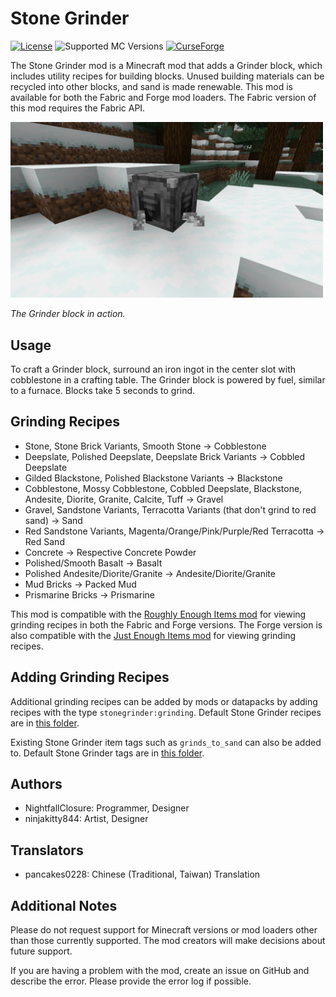 # Stone Grinder
[![License](https://img.shields.io/github/license/adenprince/stone-grinder-mod)](LICENSE.txt)
![Supported MC Versions](https://img.shields.io/badge/Supported%20MC%20Versions-1.19.2-brightgreen)
[![CurseForge](https://cf.way2muchnoise.eu/full_681480_downloads.svg)](https://www.curseforge.com/minecraft/mc-mods/stone-grinder)

The Stone Grinder mod is a Minecraft mod that adds a Grinder block, which includes utility recipes for building blocks. Unused building materials can be recycled into other blocks, and sand is made renewable. This mod is available for both the Fabric and Forge mod loaders. The Fabric version of this mod requires the Fabric API.

<img src="img/grinder_block_screenshot.png" title="Grinder Block Screenshot" width="500">

*The Grinder block in action.*

## Usage
To craft a Grinder block, surround an iron ingot in the center slot with cobblestone in a crafting table. The Grinder block is powered by fuel, similar to a furnace. Blocks take 5 seconds to grind.

## Grinding Recipes
- Stone, Stone Brick Variants, Smooth Stone -> Cobblestone
- Deepslate, Polished Deepslate, Deepslate Brick Variants -> Cobbled Deepslate
- Gilded Blackstone, Polished Blackstone Variants -> Blackstone
- Cobblestone, Mossy Cobblestone, Cobbled Deepslate, Blackstone, Andesite, Diorite, Granite, Calcite, Tuff -> Gravel
- Gravel, Sandstone Variants, Terracotta Variants (that don't grind to red sand) -> Sand
- Red Sandstone Variants, Magenta/Orange/Pink/Purple/Red Terracotta -> Red Sand
- Concrete -> Respective Concrete Powder
- Polished/Smooth Basalt -> Basalt
- Polished Andesite/Diorite/Granite -> Andesite/Diorite/Granite
- Mud Bricks -> Packed Mud
- Prismarine Bricks -> Prismarine

This mod is compatible with the [Roughly Enough Items mod](https://www.curseforge.com/minecraft/mc-mods/roughly-enough-items) for viewing grinding recipes in both the Fabric and Forge versions. The Forge version is also compatible with the [Just Enough Items mod](https://www.curseforge.com/minecraft/mc-mods/jei) for viewing grinding recipes.

## Adding Grinding Recipes
Additional grinding recipes can be added by mods or datapacks by adding recipes with the type `stonegrinder:grinding`. Default Stone Grinder recipes are in [this folder](common/src/main/resources/data/stonegrinder/recipes).

Existing Stone Grinder item tags such as `grinds_to_sand` can also be added to. Default Stone Grinder tags are in [this folder](common/src/main/resources/data/stonegrinder/tags/items).

## Authors
- NightfallClosure: Programmer, Designer
- ninjakitty844: Artist, Designer

## Translators
- pancakes0228: Chinese (Traditional, Taiwan) Translation

## Additional Notes
Please do not request support for Minecraft versions or mod loaders other than those currently supported. The mod creators will make decisions about future support.

If you are having a problem with the mod, create an issue on GitHub and describe the error. Please provide the error log if possible.